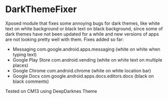 # DarkThemeFixer
Xposed module that fixes some annoying bugs for dark themes, like white text on white background or black text on black background, since some of dark themes have not been updated for a while and new versions of apps are not looking pretty well with them.
Fixes added so far:

* Messaging com.google.android.apps.messaging (white on white when typing text)
* Google Play Store com.android.vending (white on white text on multiple places)
* Google Chrome com.android.chrome (white on white location bar)
* Google Docs com.google.android.apps.docs.editors.docs (black on black comments)

Tested on CM13 using DeepDarknes Theme


